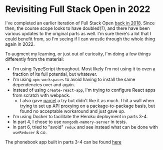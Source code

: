 # Revisiting Full Stack Open in 2022

I've completed an earlier iteration of Full Stack Open [back in 2018](https://github.com/jrnn/HY-TKT21009).
Since then, the course scope looks to have doubled(?), and there have been various updates to the
original parts as well. I'm sure there's a lot that I could benefit from, so I'm seeing if I can
wrestle through the whole thing again in 2022.

To augment my learning, or just out of curiosity, I'm doing a few things differently from the
material:
- I'm using TypeScript throughout. Most likely I'm not using it to even a fraction of its full
  potential, but whatever.
- I'm using `npm workspaces` to avoid having to install the same dependencies over and again.
- Instead of using `create-react-app`, I'm trying to configure React apps from scratch with webpack.
  - I also gave [parcel](https://parceljs.org/) a try but didn't like it as much. I hit a wall when
    trying to set up API proxying on a package-to-package basis, but found no acceptable workaround
    and just gave up.
- I'm using Docker to facilitate the Heroku deployment in parts 3-4.
- In part 4, I chose to use `mongodb-memory-server` in tests.
- In part 6, tried to "avoid" `redux` and see instead what can be done with `useReducer` & co.

The phonebook app built in parts 3-4 can be found [here](https://fso-2022-phonebook.herokuapp.com/)

